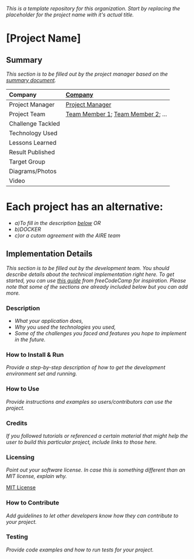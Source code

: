 *This is a template repository for this organization. Start by replacing the placeholder for the project name with it's actual title.*

# [Project Name]

## Summary
*This section is to be filled out by the project manager based on the [summary document](https://docs.google.com/spreadsheets/d/12xi2yOMm-X5PEecgyRe3WEurcSaN9A5z4DHgBacQT6M).*

| Company | [Company](https://website.link) |
| :--- | :--- |
| Project Manager | [Project Manager](https://profile.link) |
| Project Team | [Team Member 1](https://profile.link); [Team Member 2](https://profile.link); ... |
| Challenge Tackled |  |
| Technology Used |  |
| Lessons Learned |  |
| Result Published |  |
| Target Group |  |
| Diagrams/Photos |  |
| Video |  |

# Each project has an alternative:

- *a)To fill in the description [below](https://github.com/ai-robotics-estonia/_project_template_/edit/main/README.md#implementation-details)*
*OR*
- *b)DOCKER*
- *c)or a cutom agreement with the AIRE team*

  
## Implementation Details

*This section is to be filled out by the development team. You should describe details about the technical implementation right here. To get started, you can use [this guide](https://www.freecodecamp.org/news/how-to-write-a-good-readme-file/) from freeCodeCamp for inspiration. Please note that some of the sections are already included below but you can add more.*


### Description

- *What your application does,*
- *Why you used the technologies you used,*
- *Some of the challenges you faced and features you hope to implement in the future.*

### How to Install & Run

*Provide a step-by-step description of how to get the development environment set and running.*

### How to Use

*Provide instructions and examples so users/contributors can use the project.*

### Credits

*If you followed tutorials or referenced a certain material that might help the user to build this particular project, include links to those here.*

### Licensing

*Point out your software license. In case this is something different than an MIT license, explain why.*

[MIT License](/LICENSE)

### How to Contribute

*Add guidelines to let other developers know how they can contribute to your project.*

### Testing

*Provide code examples and how to run tests for your project.*
